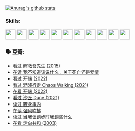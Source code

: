 
[![Anurag's github stats](https://github-readme-stats.vercel.app/api?username=w940853815)](https://github.com/anuraghazra/github-readme-stats)

### Skills:

<code><img height="32" src="https://cdn.jsdelivr.net/npm/simple-icons@v5/icons/python.svg"></code>
<code><img height="32" src="https://cdn.jsdelivr.net/npm/simple-icons@v5/icons/javascript.svg"></code>
<code><img height="32" src="https://cdn.jsdelivr.net/npm/simple-icons@v5/icons/django.svg"></code>
<code><img height="32" src="https://cdn.jsdelivr.net/npm/simple-icons@v5/icons/flask.svg"></code>
<code><img height="32" src="https://cdn.jsdelivr.net/npm/simple-icons@v5/icons/vuetify.svg"></code>
<code><img height="32" src="https://cdn.jsdelivr.net/npm/simple-icons@v5/icons/git.svg"></code>
<code><img height="32" src="https://cdn.jsdelivr.net/npm/simple-icons@v5/icons/docker.svg"></code>
<code><img height="32" src="https://cdn.jsdelivr.net/npm/simple-icons@v5/icons/postgresql.svg"></code>
<code><img height="32" src="https://cdn.jsdelivr.net/npm/simple-icons@v5/icons/elasticsearch.svg"></code>
<code><img height="32" src="https://cdn.jsdelivr.net/npm/simple-icons@v5/icons/macos.svg"></code>
<code><img height="32" src="https://cdn.jsdelivr.net/npm/simple-icons@v5/icons/linux.svg"></code>

### 🗣 豆瓣:

<!-- DOUBAN-ACTIVITIES:START -->
- [看过 解救吾先生‎ (2015)](https://www.douban.com/people/136069238/status/3744047085/?_i=43753634)
- [在读 我不知道该说什么，关于死亡还是爱情](https://www.douban.com/people/136069238/status/3742672820/?_i=43753634)
- [看过 开端‎ (2022)](https://www.douban.com/people/136069238/status/3737530861/?_i=43753634)
- [看过 混沌行走 Chaos Walking‎ (2021)](https://www.douban.com/people/136069238/status/3734828206/?_i=43753634)
- [在看 开端‎ (2022)](https://www.douban.com/people/136069238/status/3733533297/?_i=43753634)
- [看过 沙丘 Dune‎ (2021)](https://www.douban.com/people/136069238/status/3726869471/?_i=43753634)
- [读过 置身事内](https://www.douban.com/people/136069238/status/3726223867/?_i=43753634)
- [在读 强风吹拂](https://www.douban.com/people/136069238/status/3725395475/?_i=43753634)
- [读过 当我谈跑步时我谈些什么](https://www.douban.com/people/136069238/status/3715422296/?_i=43753634)
- [在看 走向共和‎ (2003)](https://www.douban.com/people/136069238/status/3711470443/?_i=43753634)
<!-- DOUBAN-ACTIVITIES:END -->
<!--
**w940853815/w940853815** is a ✨ _special_ ✨ repository because its `README.md` (this file) appears on your GitHub profile.

Here are some ideas to get you started:

- 🔭 I’m currently working on ...
- 🌱 I’m currently learning ...
- 👯 I’m looking to collaborate on ...
- 🤔 I’m looking for help with ...
- 💬 Ask me about ...
- 📫 How to reach me: ...
- 😄 Pronouns: ...
- ⚡ Fun fact: ...
-->
